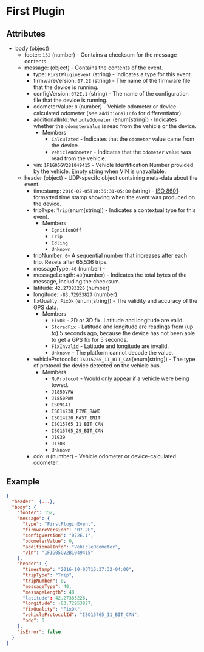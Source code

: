 # First Plugin

## Attributes

- body (object)
  - footer: `152` (number) - Contains a checksum for the message contents.
  - message: (object) - Contains the contents of the event.
    - type: `FirstPluginEvent` (string) - Indicates a type for this event.
    - firmwareVersion: `07.2E` (string) - The name of the firmware file that the device is running.
    - configVersion: `072E.1` (string) - The name of the configuration file that the device is running.
    - odometerValue: `0` (number) - Vehicle odometer or device-calculated odometer (see `additionalInfo` for differentiator).
    - additionalInfo: `VehicleOdometer` (enum[string]) - Indicates whether the `odometerValue` is read from the vehicle or the device.
      - Members        
        - `Calculated` - Indicates that the `odometer` value came from the device.
        - `VehicleOdometer` - Indicates that the `odometer` value was read from the vehicle.
    - vin: `1F1G05GV2B1049415` - Vehicle Identification Number provided by the vehicle. Empty string when VIN is unavailable.
  - header (object) - UDP-specifc object containing meta-data about the event.
    - timestamp: `2016-02-05T10:36:31-05:00` (string) - [ISO 8601](https://en.wikipedia.org/wiki/ISO_8601)-formatted time stamp showing when the event was produced on the device.
    - tripType: `Trip`(enum[string]) - Indicates a contextual type for this event.
      - Members
        - `IgnitionOff`
        - `Trip`
        - `Idling`
        - `Unknown`
    - tripNumber: `0`- A sequential number that increases after each trip. Resets after 65,536 trips.
    - messageType: `40` (number) -
    - messageLength: `40`(number) - Indicates the total bytes of the message, including the checksum.
    - latitude: `42.27383226` (number)
    - longitude: `-83.72953827` (number)
    - fixQuality: `FixOk` (enum[string]) - The validity and accuracy of the GPS data.
      - Members
        - `FixOk` - 2D or 3D fix. Latitude and longitude are valid.
        - `StoredFix` - Latitude and longitude are readings from (up to) 5 seconds ago, because the device has not been able to get a GPS fix for 5 seconds.
        - `FixInvalid` - Latitude and longitude are invalid.
        - `Unknown` - The platform cannot decode the value.
    - vehicleProtocolId: `ISO15765_11_BIT_CAN`(enum[string]) - The type of protocol the device detected on the vehicle bus.
      - Members
        - `NoProtocol` - Would only appear if a vehicle were being towed. 
        - `J1850VPW`
        - `J1850PWM`
        - `ISO9141`
        - `ISO14230_FIVE_BAWD`
        - `ISO14230_FAST_INIT`
        - `ISO15765_11_BIT_CAN`
        - `ISO15765_29_BIT_CAN`
        - `J1939`
        - `J1708`
        - `Unknown`
    - odo: `0` (number) - Vehicle odometer or device-calculated odometer.
    
## Example

```json
{
  "header": {...},
  "body": {
    "footer": 152,
    "message": {
      "type": "FirstPluginEvent",
      "firmwareVersion": "07.2E",
      "configVersion": "072E.1",
      "odometerValue": 0,
      "additionalInfo": "VehicleOdometer",
      "vin": "1F1G05GV2B1049415"
    },
    "header": {
      "timestamp": "2016-10-03T15:37:32-04:00",
      "tripType": "Trip",
      "tripNumber": 0,
      "messageType": 40,
      "messageLength": 40
      "latitude": 42.27383226,
      "longitude": -83.72953827,
      "fixQuality": "FixOk",
      "vehicleProtocolId": "ISO15765_11_BIT_CAN",
      "odo": 0
    },
    "isError": false
  }
}
```
